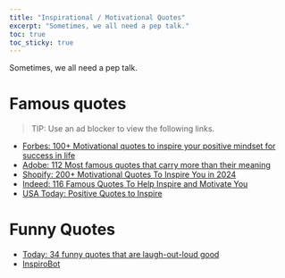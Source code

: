 ```yaml
---
title: "Inspirational / Motivational Quotes"
excerpt: "Sometimes, we all need a pep talk."
toc: true
toc_sticky: true
---
```


Sometimes, we all need a pep talk.

# Famous quotes
> TIP:
> Use an ad blocker to view the following links.

- [Forbes: 100+ Motivational quotes to inspire your positive mindset for success in life](https://www.forbesindia.com/article/explainers/motivational-quotes/84853/1)
- [Adobe: 112 Most famous quotes that carry more than their meaning](https://www.adobe.com/express/discover/quotes/famous)
- [Shopify: 200+ Motivational Quotes To Inspire You in 2024](https://www.shopify.com/ca/blog/motivational-quotes)
- [Indeed: 116 Famous Quotes To Help Inspire and Motivate You](https://www.indeed.com/career-advice/career-development/famous-quotes)
- [USA Today: Positive Quotes to Inspire](https://www.usatoday.com/story/life/2023/11/30/positive-quotes-to-inspire/11359498002/)


# Funny Quotes
- [Today: 34 funny quotes that are laugh-out-loud good](https://www.today.com/life/inspiration/funny-quotes-rcna125351)
- [InspiroBot](https://inspirobot.me/)